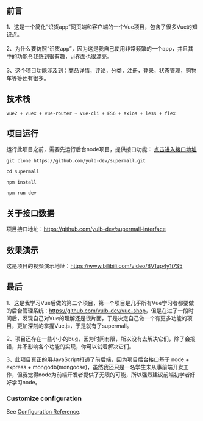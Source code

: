 ## 前言

1、这是一个简化“识货app”网页端和客户端的一个Vue项目，包含了很多Vue的知识点。<br />
<br />
2、为什么要仿照“识货app”，因为这是我自己使用非常频繁的一个app，并且其中的功能令我感到很有趣，ui界面也很漂亮。<br />
<br />
3、这个项目功能涉及到：商品详情，评论，分类，注册，登录，状态管理，购物车等等还有很多。<br />

## 技术栈
```
vue2 + vuex + vue-router + vue-cli + ES6 + axios + less + flex
```

## 项目运行
运行此项目之前，需要先运行后台node项目，提供接口功能：
[点击进入接口地址](https://github.com/yulb-dev/supermall-interface)
```
git clone https://github.com/yulb-dev/supermall.git  

cd supermall

npm install

npm run dev
```
## 关于接口数据
项目接口地址：<https://github.com/yulb-dev/supermall-interface>

## 效果演示
这是项目的视频演示地址：<https://www.bilibili.com/video/BV1up4y1i7S5>

## 最后
1、这是我学习Vue后做的第二个项目，第一个项目是几乎所有Vue学习者都要做的后台管理系统：<https://github.com/yulb-dev/vue-shop>，但是在过了一段时间后，发现自己对Vue的理解还是很片面，于是决定自己做一个有更多功能的项目，更加深刻的掌握Vue.js，于是就有了supermall。

2、项目还存在一些小小的bug，因为时间有限，所以没有去解决它们，除了会报错，并不影响各个功能的实现，你可以试着解决它们。

3、此项目真正的用JavaScript打通了前后端，因为项目后台接口基于 node + express + mongodb(mongoose)，虽然我还只是一名学生未从事前端开发工作，但我觉得node为前端开发者提供了无限的可能，所以强烈建议前端初学者好好学习node。

### Customize configuration
See [Configuration Reference](https://cli.vuejs.org/config/).
